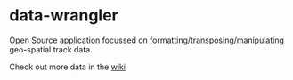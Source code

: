 data-wrangler
=============

Open Source application focussed on formatting/transposing/manipulating geo-spatial track data.

Check out more data in the [wiki](https://github.com/debrief/data-wrangler/wiki)
